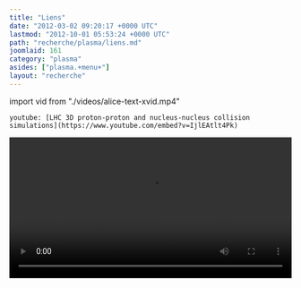 ```yaml
---
title: "Liens"
date: "2012-03-02 09:20:17 +0000 UTC"
lastmod: "2012-10-01 05:53:24 +0000 UTC"
path: "recherche/plasma/liens.md"
joomlaid: 161
category: "plasma"
asides: ["plasma.+menu+"]
layout: "recherche"
---
```


import vid from "./videos/alice-text-xvid.mp4"

`youtube: [LHC 3D proton-proton and nucleus-nucleus collision simulations](https://www.youtube.com/embed?v=IjlEAtlt4Pk)`

<video width="100%" controls>
<source src={vid} type="video/mp4" />
</video>


